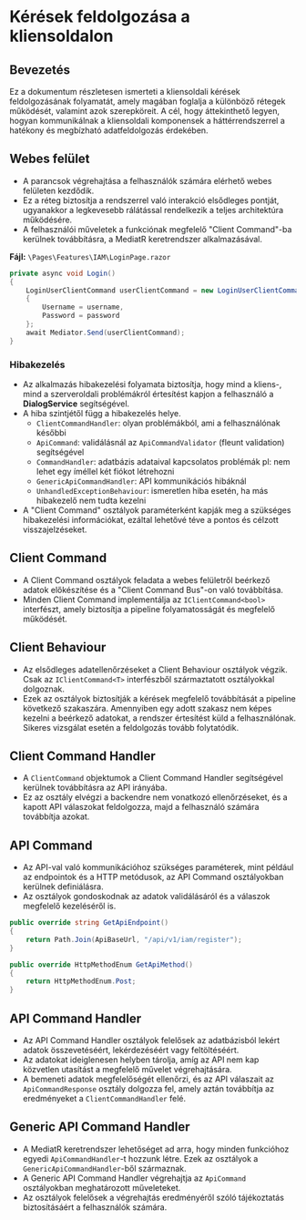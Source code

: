 # Kérések feldolgozása a kliensoldalon

## Bevezetés

Ez a dokumentum részletesen ismerteti a kliensoldali kérések feldolgozásának folyamatát, amely magában foglalja a különböző rétegek működését, valamint azok szerepköreit. A cél, hogy áttekinthető legyen, hogyan kommunikálnak a kliensoldali komponensek a háttérrendszerrel a hatékony és megbízható adatfeldolgozás érdekében.

## Webes felület

- A parancsok végrehajtása a felhasználók számára elérhető webes felületen kezdődik.
- Ez a réteg biztosítja a rendszerrel való interakció elsődleges pontját, ugyanakkor a legkevesebb rálátással rendelkezik a teljes architektúra működésére.
- A felhasználói műveletek a funkciónak megfelelő "Client Command"-ba kerülnek továbbításra, a MediatR keretrendszer alkalmazásával.

**Fájl:** `\Pages\Features\IAM\LoginPage.razor`

```c#
private async void Login()
{
    LoginUserClientCommand userClientCommand = new LoginUserClientCommand(DialogService)
    {
        Username = username,
        Password = password
    };
    await Mediator.Send(userClientCommand);
}
```

### Hibakezelés

- Az alkalmazás hibakezelési folyamata biztosítja, hogy mind a kliens-, mind a szerveroldali problémákról értesítést kapjon a felhasználó a **DialogService** segítségével.
- A hiba szintjétől függ a hibakezelés helye.
  - `ClientCommandHandler`: olyan problémákból, ami a felhasználónak későbbi
  - `ApiCommand`: validálásnál az `ApiCommandValidator` (fleunt validation) segítségével
  - `CommandHandler`: adatbázis adataival kapcsolatos problémák pl: nem lehet egy íméllel két fiókot létrehozni
  - `GenericApiCommandHandler`: API kommunikációs hibáknál
  - `UnhandledExceptionBehaviour`:  ismeretlen hiba esetén, ha más hibakezelő nem tudta kezelni
- A "Client Command" osztályok paraméterként kapják meg a szükséges hibakezelési információkat, ezáltal lehetővé téve a pontos és célzott visszajelzéseket.

## Client Command

- A Client Command osztályok feladata a webes felületről beérkező adatok előkészítése és a "Client Command Bus"-on való továbbítása.
- Minden Client Command implementálja az `IClientCommand<bool>` interfészt, amely biztosítja a pipeline folyamatosságát és megfelelő működését.

## Client Behaviour

- Az elsődleges adatellenőrzéseket a Client Behaviour osztályok végzik. Csak az `IClientCommand<T>` interfészből származtatott osztályokkal dolgoznak.
- Ezek az osztályok biztosítják a kérések megfelelő továbbítását a pipeline következő szakaszára. Amennyiben egy adott szakasz nem képes kezelni a beérkező adatokat, a rendszer értesítést küld a felhasználónak. Sikeres vizsgálat esetén a feldolgozás tovább folytatódik.

## Client Command Handler

- A `ClientCommand` objektumok a Client Command Handler segítségével kerülnek továbbításra az API irányába.
- Ez az osztály elvégzi a backendre nem vonatkozó ellenőrzéseket, és a kapott API válaszokat feldolgozza, majd a felhasználó számára továbbítja azokat.

## API Command

- Az API-val való kommunikációhoz szükséges paraméterek, mint például az endpointok és a HTTP metódusok, az API Command osztályokban kerülnek definiálásra.
- Az osztályok gondoskodnak az adatok validálásáról és a válaszok megfelelő kezeléséről is.

```c#
public override string GetApiEndpoint()
{
    return Path.Join(ApiBaseUrl, "/api/v1/iam/register");
}

public override HttpMethodEnum GetApiMethod()
{
    return HttpMethodEnum.Post;
}
```

## API Command Handler

- Az API Command Handler osztályok felelősek az adatbázisból lekért adatok összevetéséért, lekérdezéséért vagy feltöltéséért.
- Az adatokat ideiglenesen helyben tárolja, amíg az API nem kap közvetlen utasítást a megfelelő művelet végrehajtására.
- A bemeneti adatok megfelelőségét ellenőrzi, és az API válaszait az `ApiCommandResponse` osztály dolgozza fel, amely aztán továbbítja az eredményeket a `ClientCommandHandler` felé.

## Generic API Command Handler

- A MediatR keretrendszer lehetőséget ad arra, hogy minden funkcióhoz egyedi `ApiCommandHandler`-t hozzunk létre. Ezek az osztályok a `GenericApiCommandHandler`-ből származnak.
- A Generic API Command Handler végrehajtja az `ApiCommand` osztályokban meghatározott műveleteket.
- Az osztályok felelősek a végrehajtás eredményéről szóló tájékoztatás biztosításáért a felhasználók számára.

